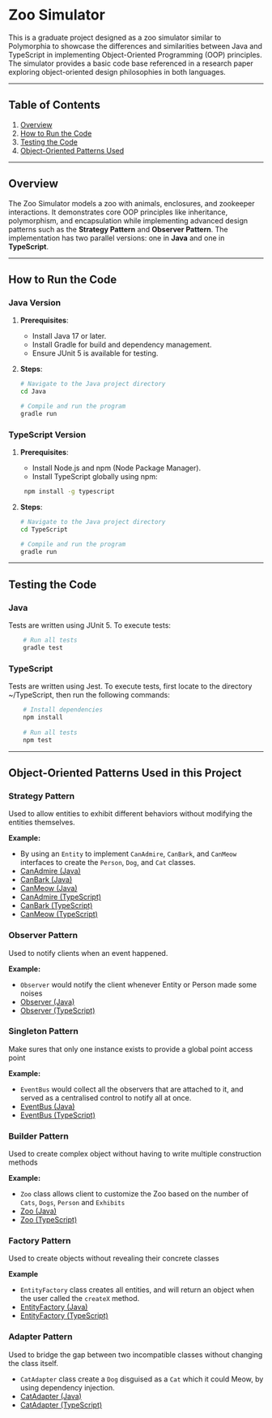 # Zoo Simulator

This is a graduate project designed as a zoo simulator similar to Polymorphia to showcase the differences and similarities between Java and TypeScript in implementing Object-Oriented Programming (OOP) principles. The simulator provides a basic code base referenced in a research paper exploring object-oriented design philosophies in both languages.

---

## Table of Contents
1. [Overview](#overview)
2. [How to Run the Code](#how-to-run-the-code)
3. [Testing the Code](#testing-the-code)
4. [Object-Oriented Patterns Used](#object-oriented-patterns-used-in-this-project)

---

## Overview

The Zoo Simulator models a zoo with animals, enclosures, and zookeeper interactions. It demonstrates core OOP principles like inheritance, polymorphism, and encapsulation while implementing advanced design patterns such as the **Strategy Pattern** and **Observer Pattern**. The implementation has two parallel versions: one in **Java** and one in **TypeScript**.

---

## How to Run the Code

### Java Version
1. **Prerequisites**:
    - Install Java 17 or later.
    - Install Gradle for build and dependency management.
    - Ensure JUnit 5 is available for testing.

2. **Steps**:
   ```bash
   # Navigate to the Java project directory
   cd Java

   # Compile and run the program
   gradle run
   
### TypeScript Version

1. **Prerequisites**:
   - Install Node.js and npm (Node Package Manager).
   - Install TypeScript globally using npm:
   ```bash
    npm install -g typescript
   ```

2. **Steps**:
   ```bash
   # Navigate to the Java project directory
   cd TypeScript

   # Compile and run the program
   gradle run
   
---

## Testing the Code
### Java
Tests are written using JUnit 5. To execute tests:
```bash
    # Run all tests
    gradle test
```


### TypeScript
Tests are written using Jest. To execute tests, first locate to the directory ~/TypeScript, then run the following commands:
``` bash
    # Install dependencies
    npm install
    
    # Run all tests
    npm test
```

---

## Object-Oriented Patterns Used in this Project

### Strategy Pattern
Used to allow entities to exhibit different behaviors without modifying the entities themselves.

**Example:**
- By using an `Entity` to implement `CanAdmire`, `CanBark`, and `CanMeow` interfaces to create the `Person`, `Dog`, and `Cat` classes.
- [CanAdmire (Java)](Java/src/main/csci/ooad/grad/Entities/CanAdmire.java)
- [CanBark (Java)](Java/src/main/csci/ooad/grad/Entities/CanBark.java)
- [CanMeow (Java)](Java/src/main/csci/ooad/grad/Entities/CanMeow.java)
- [CanAdmire (TypeScript)](TypeScript/src/Entities/CanAdmire.ts)
- [CanBark (TypeScript)](TypeScript/src/Entities/CanBark.ts)
- [CanMeow (TypeScript)](TypeScript/src/Entities/CanMeow.ts)

### Observer Pattern
Used to notify clients when an event happened.

**Example:**
- `Observer` would notify the client whenever Entity or Person made some noises
- [Observer (Java)](Java/src/main/csci/ooad/grad/Observer.java)
- [Observer (TypeScript)](TypeScript/src/Observer.ts)

### Singleton Pattern
Make sures that only one instance exists to provide a global point access point

**Example:**
- `EventBus` would collect all the observers that are attached to it, and served as a centralised control to notify all at once.
- [EventBus (Java)](Java/src/main/csci/ooad/grad/EventBus.java)
- [EventBus (TypeScript)](TypeScript/src/EventBus.ts)
### Builder Pattern
Used to create complex object without having to write multiple construction methods

**Example:**
- `Zoo` class allows client to customize the Zoo based on the number of `Cats`, `Dogs`, `Person` and `Exhibits`
- [Zoo (Java)](Java/src/main/csci/ooad/grad/Zoo.java)
- [Zoo (TypeScript)](TypeScript/src/Zoo.ts)
### Factory Pattern
Used to create objects without revealing their concrete classes

**Example**
- `EntityFactory` class creates all entities, and will return an object when the user called the `createX` method.
- [EntityFactory (Java)](Java/src/main/csci/ooad/grad/Entities/EntityFactory.java)
- [EntityFactory (TypeScript)](TypeScript/src/Entities/EntityFactory.ts)

### Adapter Pattern
Used to bridge the gap between two incompatible classes without changing the class itself.
- `CatAdapter` class create a `Dog` disguised as a `Cat` which it could Meow, by using dependency injection.
- [CatAdapter (Java)](Java/src/main/csci/ooad/grad/Entities/CatAdapter.java)
- [CatAdapter (TypeScript)](TypeScript/src/Entities/CatAdapter.ts)



